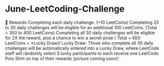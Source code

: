 # June-LeetCoding-Challenge

🎁 Rewards
Completing each daily challenge. (+10 LeetCoins)
Completing 25 to 30 daily challenges will be eligible for an additional 100 LeetCoins. (Total = 350 to 400 LeetCoins)
Completing all 30 daily challenges will be eligible for 2X the reward, plus a chance to win a secret prize ( Total = 600 LeetCoins + *Lucky Draw)!
Lucky Draw: Those who complete all 30 daily challenges will be automatically entered into a Lucky Draw, where LeetCode staff will randomly select 3 lucky participants to each receive one LeetCode Polo Shirt on top of their rewards (picture coming soon)!
